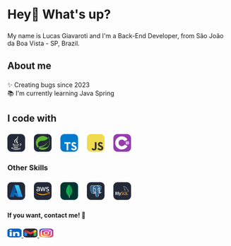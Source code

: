 <h1 align="left">Hey👋 What's up?</h1>

###

<p align="left">My name is Lucas Giavaroti and I'm a Back-End Developer, from São João da Boa Vista - SP, Brazil.</p>

###

<h2 align="left">About me</h2>

###

<p align="left">✨ Creating bugs since 2023<br>📚 I'm currently learning Java Spring</p>

###

<h2 align="left">I code with</h2>

###

<div align="left">
  <img src="https://github.com/tandpfun/skill-icons/raw/main/icons/Java-Dark.svg" height="40" alt="java logo"  />
  <img width="12" />
  <img src="https://github.com/tandpfun/skill-icons/raw/main/icons/Spring-Dark.svg" height="40" alt="spring logo"  />
  <img width="12" />
  <img src="https://github.com/tandpfun/skill-icons/raw/main/icons/TypeScript.svg" height="40" alt="csharp logo"  />
  <img width="12" />
  <img src="https://github.com/tandpfun/skill-icons/raw/main/icons/JavaScript.svg" height="40" alt="javascript logo"  />
  <img width="12" />
  <img src="https://github.com/tandpfun/skill-icons/raw/main/icons/CS.svg" height="40" alt="javascript logo"  />
</div>

###

<h3 align="left">Other Skills</h3>

###

<div align="left">
  <img src="https://github.com/tandpfun/skill-icons/raw/main/icons/Azure-Dark.svg" height="40" alt="azure logo"  />
  <img width="12" />
  <img src="https://raw.githubusercontent.com/tandpfun/skill-icons/main/icons/AWS-Dark.svg" height="40" alt="amazonwebservices logo"  />
  <img width="12" />
  <img src="https://github.com/tandpfun/skill-icons/raw/main/icons/MongoDB.svg" height="40" alt="mysql logo"  />
  <img width="12" />
  <img src="https://github.com/tandpfun/skill-icons/raw/main/icons/PostgreSQL-Dark.svg" height="40" alt="postgresql logo"  />
  <img width="12" />
  <img src="https://github.com/tandpfun/skill-icons/raw/main/icons/MySQL-Dark.svg" height="40" alt="mysql logo"  />
  <img width="12" />
</div>

###

<h4 align="left">If you want, contact me! 🤗</h4>

###

<div align="left">
  <a href="https://www.linkedin.com/in/lucas-giavaroti/" target="_blank">
    <img src="https://github.com/tandpfun/skill-icons/raw/main/icons/LinkedIn.svg" width="32" height="20" alt="linkedin logo"  />
  </a>
  <a href="mailto:lucas.giavaroti@gmail.com" target="_blank">
    <img src="https://github.com/tandpfun/skill-icons/raw/main/icons/Gmail-Dark.svg" width="32" height="20" alt="gmail logo"  />
  </a>
  <a href="https://www.instagram.com/lucas_giavaroti/" target="_blank">
    <img src="https://github.com/tandpfun/skill-icons/raw/main/icons/Instagram.svg" width="32" height="20" alt="instagram logo"  />
  </a>
</div>

###
